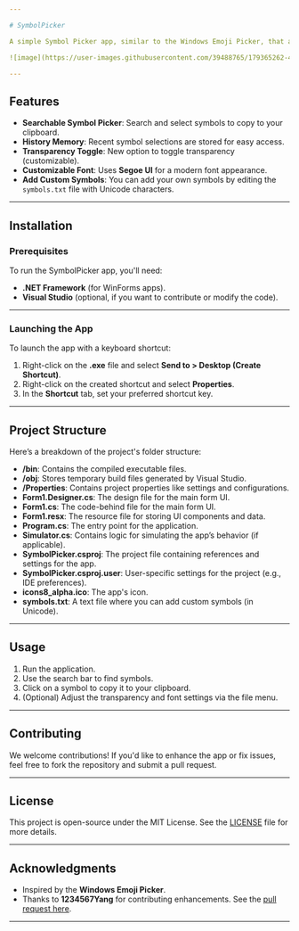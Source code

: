 ```yaml
---

# SymbolPicker

A simple Symbol Picker app, similar to the Windows Emoji Picker, that allows you to search and copy symbols to your clipboard. 

![image](https://user-images.githubusercontent.com/39488765/179365262-4d0a583f-026c-407b-8c9b-d2912a5dd7d1.png)

---
```


## Features

- **Searchable Symbol Picker**: Search and select symbols to copy to your clipboard.
- **History Memory**: Recent symbol selections are stored for easy access.
- **Transparency Toggle**: New option to toggle transparency (customizable).
- **Customizable Font**: Uses **Segoe UI** for a modern font appearance.
- **Add Custom Symbols**: You can add your own symbols by editing the `symbols.txt` file with Unicode characters.

---

## Installation

### Prerequisites

To run the SymbolPicker app, you'll need:

- **.NET Framework** (for WinForms apps).
- **Visual Studio** (optional, if you want to contribute or modify the code).

---

### Launching the App

To launch the app with a keyboard shortcut:

1. Right-click on the **.exe** file and select **Send to > Desktop (Create Shortcut)**.
2. Right-click on the created shortcut and select **Properties**.
3. In the **Shortcut** tab, set your preferred shortcut key.

---

## Project Structure

Here’s a breakdown of the project's folder structure:

- **/bin**: Contains the compiled executable files.
- **/obj**: Stores temporary build files generated by Visual Studio.
- **/Properties**: Contains project properties like settings and configurations.
- **Form1.Designer.cs**: The design file for the main form UI.
- **Form1.cs**: The code-behind file for the main form UI.
- **Form1.resx**: The resource file for storing UI components and data.
- **Program.cs**: The entry point for the application.
- **Simulator.cs**: Contains logic for simulating the app’s behavior (if applicable).
- **SymbolPicker.csproj**: The project file containing references and settings for the app.
- **SymbolPicker.csproj.user**: User-specific settings for the project (e.g., IDE preferences).
- **icons8_alpha.ico**: The app's icon.
- **symbols.txt**: A text file where you can add custom symbols (in Unicode).

---

## Usage

1. Run the application.
2. Use the search bar to find symbols.
3. Click on a symbol to copy it to your clipboard.
4. (Optional) Adjust the transparency and font settings via the file menu.

---

## Contributing

We welcome contributions! If you'd like to enhance the app or fix issues, feel free to fork the repository and submit a pull request.

---

## License

This project is open-source under the MIT License. See the [LICENSE](LICENSE) file for more details.

---

## Acknowledgments

- Inspired by the **Windows Emoji Picker**.
- Thanks to **1234567Yang** for contributing enhancements. See the [pull request here](https://github.com/thisismalindu/SymbolPicker/pull/3).

---
